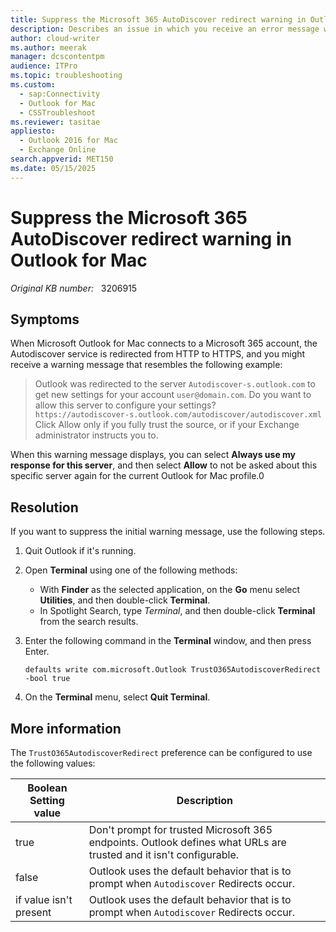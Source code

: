 ```yaml
---
title: Suppress the Microsoft 365 AutoDiscover redirect warning in Outlook for Mac
description: Describes an issue in which you receive an error message when Microsoft Outlook 2016 for Mac connects to a Microsoft 365 account. This article contains information about how to suppress Microsoft 365 AutoDiscover redirect warning.
author: cloud-writer
ms.author: meerak
manager: dcscontentpm
audience: ITPro
ms.topic: troubleshooting
ms.custom: 
  - sap:Connectivity
  - Outlook for Mac
  - CSSTroubleshoot
ms.reviewer: tasitae
appliesto: 
  - Outlook 2016 for Mac
  - Exchange Online
search.appverid: MET150
ms.date: 05/15/2025
---
```

# Suppress the Microsoft 365 AutoDiscover redirect warning in Outlook for Mac

_Original KB number:_ &nbsp; 3206915

## Symptoms

When Microsoft Outlook for Mac connects to a Microsoft 365 account, the Autodiscover service is redirected from HTTP to HTTPS, and you might receive a warning message that resembles the following example:

> Outlook was redirected to the server `Autodiscover-s.outlook.com` to get new settings for your account `user@domain.com`. Do you want to allow this server to configure your settings?  
> `https://autodiscover-s.outlook.com/autodiscover/autodiscover.xml`  
> Click Allow only if you fully trust the source, or if your Exchange administrator instructs you to.

When this warning message displays, you can select **Always use my response for this server**, and then select **Allow** to not be asked about this specific server again for the current Outlook for Mac profile.0

## Resolution

If you want to suppress the initial warning message, use the following steps.

1. Quit Outlook if it's running.
2. Open **Terminal** using one of the following methods:

   - With **Finder** as the selected application, on the **Go** menu select **Utilities**, and then double-click **Terminal**.
   - In Spotlight Search, type *Terminal*, and then double-click **Terminal** from the search results.

3. Enter the following command in the **Terminal** window, and then press Enter.

    ```console
    defaults write com.microsoft.Outlook TrustO365AutodiscoverRedirect -bool true
    ```

4. On the **Terminal** menu, select **Quit Terminal**.

## More information

The `TrustO365AutodiscoverRedirect` preference can be configured to use the following values:

|Boolean Setting value|Description|
|---|---|
|true|Don't prompt for trusted Microsoft 365 endpoints. Outlook defines what URLs are trusted and it isn't configurable.|
|false|Outlook uses the default behavior that is to prompt when `Autodiscover` Redirects occur.|
|if value isn't present|Outlook uses the default behavior that is to prompt when `Autodiscover` Redirects occur.|
